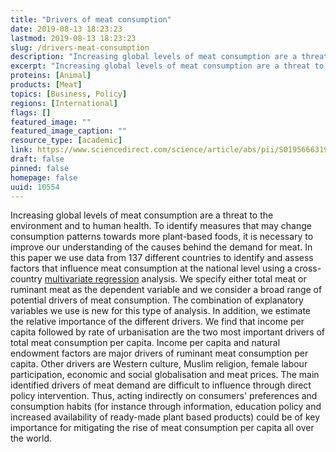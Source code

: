 ```yaml
---
title: "Drivers of meat consumption"
date: 2019-08-13 18:23:23
lastmod: 2019-08-13 18:23:23
slug: /drivers-meat-consumption
description: "Increasing global levels of meat consumption are a threat to the environment and to human health. To identify measures that may change consumption patterns towards more plant-based foods, it is necessary to improve our understanding of the causes behind the demand for meat. In this paper we use data from 137 different countries to identify and assess factors that influence meat consumption at the national level using a cross-country multivariate regression analysis."
excerpt: "Increasing global levels of meat consumption are a threat to the environment and to human health. To identify measures that may change consumption patterns towards more plant-based foods, it is necessary to improve our understanding of the causes behind the demand for meat. In this paper we use data from 137 different countries to identify and assess factors that influence meat consumption at the national level using a cross-country multivariate regression analysis."
proteins: [Animal]
products: [Meat]
topics: [Business, Policy]
regions: [International]
flags: []
featured_image: ""
featured_image_caption: ""
resource_type: [academic]
link: https://www.sciencedirect.com/science/article/abs/pii/S0195666319301047
draft: false
pinned: false
homepage: false
uuid: 10554
---
```

Increasing global levels of meat consumption are a threat to the
environment and to human health. To identify measures that may change
consumption patterns towards more plant-based foods, it is necessary to
improve our understanding of the causes behind the demand for meat. In
this paper we use data from 137 different countries to identify and
assess factors that influence meat consumption at the national level
using a cross-country [multivariate
regression](https://www.sciencedirect.com/topics/psychology/multivariate-regression) analysis.
We specify either total meat or ruminant meat as the dependent variable
and we consider a broad range of potential drivers of meat consumption.
The combination of explanatory variables we use is new for this type of
analysis. In addition, we estimate the relative importance of the
different drivers. We find that income per capita followed by rate of
urbanisation are the two most important drivers of total meat
consumption per capita. Income per capita and natural endowment factors
are major drivers of ruminant meat consumption per capita. Other drivers
are Western culture, Muslim religion, female labour participation,
economic and social globalisation and meat prices. The main identified
drivers of meat demand are difficult to influence through direct policy
intervention. Thus, acting indirectly on consumers' preferences and
consumption habits (for instance through information, education policy
and increased availability of ready-made plant based products) could be
of key importance for mitigating the rise of meat consumption per capita
all over the world.
